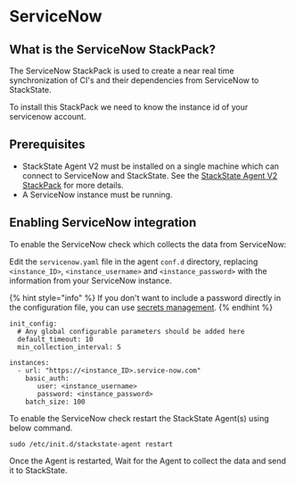 # ServiceNow

## What is the ServiceNow StackPack?

The ServiceNow StackPack is used to create a near real time synchronization of CI's and their dependencies from ServiceNow to StackState.

To install this StackPack we need to know the instance id of your servicenow account.

## Prerequisites

* StackState Agent V2 must be installed on a single machine which can connect to ServiceNow and StackState. See the [StackState Agent V2 StackPack](/stackpacks/integrations/agent.md) for more details.
* A ServiceNow instance must be running.

## Enabling ServiceNow integration

To enable the ServiceNow check which collects the data from ServiceNow:

Edit the `servicenow.yaml` file in the agent `conf.d` directory, replacing `<instance_ID>`, `<instance_username>` and `<instance_password>` with the information from your ServiceNow instance.

{% hint style="info" %}
If you don't want to include a password directly in the configuration file, you can use [secrets management](/configure/security/secrets_management.md).
{% endhint %}

```text
init_config:
  # Any global configurable parameters should be added here
  default_timeout: 10
  min_collection_interval: 5

instances:
  - url: "https://<instance_ID>.service-now.com"
    basic_auth:
       user: <instance_username>
       password: <instance_password>
    batch_size: 100
```

To enable the ServiceNow check restart the StackState Agent\(s\) using below command.

```text
sudo /etc/init.d/stackstate-agent restart
```

Once the Agent is restarted, Wait for the Agent to collect the data and send it to StackState.

